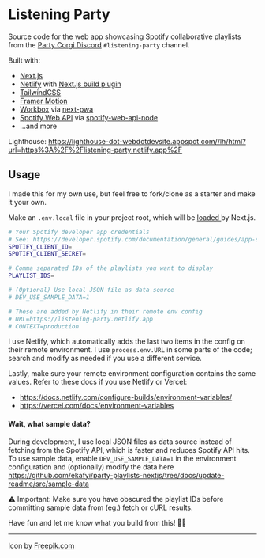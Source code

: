 # Listening Party

Source code for the web app showcasing Spotify collaborative playlists from the [Party Corgi Discord](https://www.partycorgi.com/) `#listening-party` channel.

Built with:
- [Next.js](https://nextjs.org/)
- [Netlify](https://www.netlify.com/) with [Next.js build plugin](https://github.com/netlify/netlify-plugin-nextjs)
- [TailwindCSS](https://tailwindcss.com/)
- [Framer Motion](https://www.framer.com/motion/)
- [Workbox](https://developers.google.com/web/tools/workbox/modules/workbox-webpack-plugin) via [next-pwa](https://github.com/shadowwalker/next-pwa)
- [Spotify Web API](https://developer.spotify.com/documentation/web-api/) via [spotify-web-api-node](https://github.com/thelinmichael/spotify-web-api-node)
- ...and more

Lighthouse: https://lighthouse-dot-webdotdevsite.appspot.com//lh/html?url=https%3A%2F%2Flistening-party.netlify.app%2F


## Usage

I made this for my own use, but feel free to fork/clone as a starter and make it your own.

Make an `.env.local` file in your project root, which will be [loaded ](https://nextjs.org/docs/basic-features/environment-variables) by Next.js.

```bash
# Your Spotify developer app credentials
# See: https://developer.spotify.com/documentation/general/guides/app-settings/
SPOTIFY_CLIENT_ID=
SPOTIFY_CLIENT_SECRET=

# Comma separated IDs of the playlists you want to display
PLAYLIST_IDS=

# (Optional) Use local JSON file as data source
# DEV_USE_SAMPLE_DATA=1

# These are added by Netlify in their remote env config
# URL=https://listening-party.netlify.app
# CONTEXT=production
```

I use Netlify, which automatically adds the last two items in the config on their remote environment. I use `process.env.URL` in some parts of the code; search and modify as needed if you use a different service.

Lastly, make sure your remote environment configuration contains the same values. Refer to these docs if you use Netlify or Vercel:
- https://docs.netlify.com/configure-builds/environment-variables/
- https://vercel.com/docs/environment-variables

#### Wait, what sample data?

During development, I use local JSON files as data source instead of fetching from the Spotify API, which is faster and reduces Spotify API hits. To use sample data, enable `DEV_USE_SAMPLE_DATA=1` in the environment configuration and (optionally) modify the data here https://github.com/ekafyi/party-playlists-nextjs/tree/docs/update-readme/src/sample-data

⚠️ Important: Make sure you have obscured the playlist IDs before committing sample data from (eg.) fetch or cURL results.

Have fun and let me know what you build from this! 🤘🏽

---

Icon by [Freepik.com](https://www.freepik.com)
